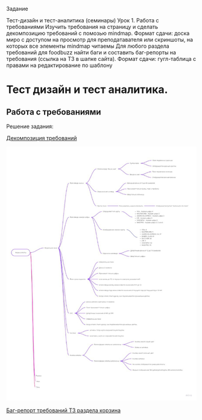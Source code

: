 Задание

Тест-дизайн и тест-аналитика (семинары)
Урок 1. Работа с требованиями
Изучить требования на страницу и сделать декомпозицию требований с помозью mindmap. Формат сдачи: доска миро с доступом на просмотр для преподатавателя или скриншоты, на которых все элементы mindmap читаемы
Для любого раздела требований для foodbuzz найти баги и составить баг-репорты на требования (ссылка на ТЗ в шапке сайта). Формат сдачи: гугл-таблица с правами на редактирование по шаблону

# Тест дизайн и тест аналитика.

##  Работа с требованиями
Решение задания:

[Декомпозиция требований](https://miro.com/app/board/uXjVMPj0DU0=/)

![Image](Mind_Map_page-0001.jpg)


[Баг-репорт требований ТЗ раздела корзина](https://docs.google.com/spreadsheets/d/1zDY8iHoild21oKsm2D0sk1M0gFhRMOsTsIFD9aWkxVM/edit?usp=sharing)